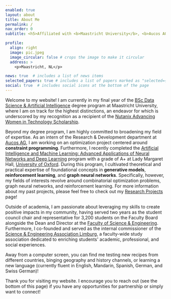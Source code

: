 ```yaml
---
enabled: true
layout: about
title: About Me
permalink: /
nav_order: 0
subtitle: <h5>Affiliated with <b>Maastricht University</b>, <b>Aucos AG</b>

profile:
  align: right
  image: pic.jpeg
  image_circular: false # crops the image to make it circular
  address: >
    <p>Maastricht, NL</p>

news: true  # includes a list of news items
selected_papers: true # includes a list of papers marked as "selected={true}"
social: true  # includes social icons at the bottom of the page
---
```


Welcome to my website! I am currently in my final year of the [BSc Data Science & Artificial Intelligence](https://curriculum.maastrichtuniversity.nl/education/bachelor/data-science-and-artificial-intelligence)
degree program at Maastricht University, where I am on track for the highest distinctions, an endeavor for which is underscored by my recognition as a recipient of the [Nutanix Advancing Women in Technology Scholarship](https://www.nutanix.com/scholarships).


Beyond my degree program, I am highly committed to broadening my field of expertise. As an intern of the Research & Development 
department at [Aucos AG](https://www.aucos.de/en/home-2/), I am working on an optimization project centered around 
**constraint programming**. Furthermore, I recently completed the [Artificial Intelligence and Machine Learning: Advanced Applications of Neural Networks and Deep Learning](https://www.lmh.ox.ac.uk/artificial-intelligence-and-machine-learning) 
program with a grade of A+ at Lady Margaret Hall, [University of Oxford](https://www.ox.ac.uk/). During this program, I
cultivated theoretical and practical expertise of foundational concepts in **generative models**, **reinforcement learning**,
and **graph neural networks**. Specifically, however, my fields of interests revolve around combinatorial optimization problems,
graph neural networks, and reinforcement learning. For more information about my past projects, please feel free to check
out my [Research Projects](/projects/) page!


Outside of academia, I am passionate about leveraging my skills to create positive impacts in my community, having served two
years as the student council chair and representative for 3,200 students on the Faculty Board alongside the Dean 
and Director at the [Faculty of Science & Engineering](https://www.maastrichtuniversity.nl/about-um/faculties/faculty-science-and-engineering).
Furthermore, I co-founded and served as the internal commissioner of the [Science & Engineering Association Limburg](https://fse-seal.nl/),
a faculty-wide study association dedicated to enriching students' academic, professional, and social experiences.


Away from a computer screen, you can find me testing new recipes from different countries, binging geography and history
channels, or learning a new language (currently fluent in English, Mandarin, Spanish, German, and Swiss German)!


Thank you for visiting my website. I encourage you to reach out (see the bottom of this page) if you have any opportunities
for partnership or simply want to connect!


[//]: # (Link to your social media connections, too. This theme is set up to use [Font Awesome icons]&#40;http://fortawesome.github.io/Font-Awesome/&#41; and [Academicons]&#40;https://jpswalsh.github.io/academicons/&#41;, like the ones below. Add your Facebook, Twitter, LinkedIn, Google Scholar, or just disable all of them.)

